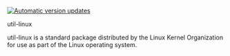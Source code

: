 [![Automatic version updates](https://github.com/ZOSOpenTools/util-linuxport/actions/workflows/bump.yml/badge.svg)](https://github.com/ZOSOpenTools/util-linuxport/actions/workflows/bump.yml)

util-linux

util-linux is a standard package distributed by the Linux Kernel Organization for use as part of the Linux operating system.
